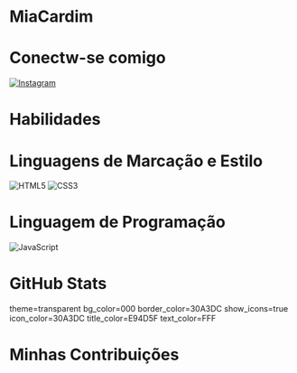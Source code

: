 # MiaCardim
# Conectw-se comigo
[![Instagram](https://img.shields.io/badge/Instagram-000?style=for-the-badge&logo=instagram)](https://www.instagram.com/mia_cardim/)

# Habilidades 

# Linguagens de Marcação e Estilo
![HTML5](https://img.shields.io/badge/HTML5-000?style=for-the-badge&logo=html5)
![CSS3](https://img.shields.io/badge/CSS3-000?style=for-the-badge&logo=css3&logoColor=264CE4)
# Linguagem de Programação
![JavaScript](https://img.shields.io/badge/JavaScript-000?style=for-the-badge&logo=javascript)
# GitHub Stats
theme=transparent bg_color=000 border_color=30A3DC show_icons=true icon_color=30A3DC title_color=E94D5F text_color=FFF
# Minhas Contribuições